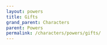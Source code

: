 ```yaml
---
layout: powers
title: Gifts
grand_parent: Characters
parent: Powers
permalink: /characters/powers/gifts/
---
```


